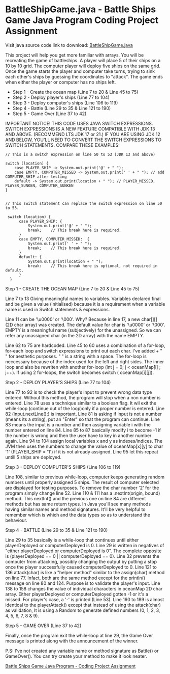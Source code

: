 # BattleShipGame.java - Battle Ships Game Java Program Coding Project Assignment 

Visit java source code link to download: <a href="https://github.com/Joshua-Ho-Gwok-Hin/Mini-Project-Battle-Ships/blob/main/BattleShipGame.java">BattleShipGame.java</a>

This project will help you get more familiar with arrays. You will be recreating the game of battleships. A player will place 5 of their ships on a 10 by 10 grid. The computer player will deploy five ships on the same grid. Once the game starts the player and computer take turns, trying to sink each other's ships by guessing the coordinates to "attack". The game ends when either the player or computer has no ships left.

- Step 1 - Create the ocean map (Line 7 to 20 & Line 45 to 75)
- Step 2 - Deploy player's ships (Line 77 to 104)
- Step 3 - Deploy computer's ships (Line 106 to 119)
- Step 4 - Battle (Line 29 to 35 & Line 121 to 190)
- Step 5 - Game Over (Line 37 to 42)

IMPORTANT NOTICE! THIS CODE USES JAVA SWITCH EXPRESSIONS. SWITCH EXPRESSIONS IS A NEW FEATURE COMPATIBLE WITH JDK 13 AND ABOVE. (RECOMMEND LTS JDK 17 or 21.) IF YOU ARE USING JDK 12 AND BELOW, YOU'LL NEED TO CONVERT THE SWITCH EXPRESSIONS TO SWITCH STATEMENTS. COMPARE THESE EXAMPLES:

```
// This is a switch expression on line 50 to 53 (JDK 13 and above)

switch (location) {
    case PLAYER_SHIP -> System.out.print('@' + " ");
    case EMPTY, COMPUTER_MISSED -> System.out.print(' ' + " "); // add COMPUTER_SHIP after testing
    default -> System.out.print(location + " "); // PLAYER_MISSED, PLAYER_SUNKEN, COMPUTER_SUNKEN
}


// This switch statement can replace the switch expression on line 50 to 53.

 switch (location) {
      case PLAYER_SHIP: {
          System.out.print('@' + " ");
          break;    // This break here is required.
      }
      case EMPTY, COMPUTER_MISSED:  { 
          System.out.print(' ' + " "); 
          break;    // This break here is required.
      }
      default: { 
          System.out.print(location + " "); 
          break:    // This break here is optional, not required in default.
      }
  }
```

Step 1 - CREATE THE OCEAN MAP (Line 7 to 20 & Line 45 to 75)

Line 7 to 13
Giving meaningful names to variables. Variables declared final and be given a value (initialised) because it is a requirement when a variable name is used in Switch statements & expressions. 

Line 11 can be '\u0000' or '\000'. Why? Because in line 17, a new char[][] (2D char array) was created. The default value for char is '\u0000' or '\000'. EMPTY is a meaningful name (subjectively) for the unassigned. So we can refer any unassigned char (in the 2D array) with the name EMPTY.

Line 62 to 75 are hardcoded. 
Line 45 to 60 uses a combination of a for-loop, for-each loop and switch expressions to print out each char. I've added +  " " for aesthetic purposes. " " is a string with a space. The for-loop is neccessary because of the index used for the left and right sides. The inner loop and also be rewriten with another for-loop (int j = 0; j < oceanMap[i] ;  j++). If using 2 for-loops, the switch becomes switch ( oceanMap[i][j]).



Step 2 - DEPLOY PLAYER'S SHIPS (Line 77 to 104)

Line 77 to 92 is to check the player's input to prevent wrong data type entered. Without this method, the program will stop when a non number is entered. 
Line 78 uses a technique similar to a boolean flag. It wil exit the while-loop (continue out of the loop)only if a proper number is entered. 
Line 82 (input.nextLine();) is important. Line 81 is asking if input is not a number (means its a string), put an "Enter" so that the program can continue. Line 83 means the input is a number and then assigning variable i with the number entered on line 84. Line 85 to 87 basically modify i to become -1 if the number is wrong and then the user have to key in another number again.
Line 94 to 104 assign local variables x and y as indexes/indices. The JVM then uses the numbers to change the value of oceanMap[x][y] to char '1' (PLAYER_SHIP = '1') if it is not already assigned. Line 95 let this repeat untill 5 ships are deployed.


Step 3 - DEPLOY COMPUTER'S SHIPS (Line 106 to 119)

Line 108, similar to previous while-loop, computer keeps generating random numbers until properly assigned 5 ships. The result of computer selected are displayed for testing purposes. To remove the char number '2' for the program simply change line 52.
Line 110 & 111 has a .nextInt(origin, bound) method. This nextInt() and the previous one on line 84 are different methods but has same return types. In Java you'll see many methods having similar names and method signatures. It'll be very helpful to remember which is which and the data types so as to understand the behaviour.


Step 4 - BATTLE (Line 29 to 35 & Line 121 to 190)

Line 29 to 35 basically is a while-loop that continues until either playerDeployed or computerDeployed is 0. Line 29 is written in negatives of "either playerDeployed or computerDeployed is 0". The complete opposite is (playerDeployed == 0 || computerDeployed == 0). Line 32 prevents the computer from attacking, possibly changing the output by putting a stop once the player successfully caused computerDeployed to 0. 
Line 121 to 136 attack(char) is like a "helper method" similar to the assign(char) method on line 77. Infact, both are the same method except for the println() message on line 80 and 124. Purpose is to validate the player's input.
Line 138 to 158 changes the value of individual characters in oceanMap 2D char array. Either playerDeployed or computerDeployed gotten -1 or it's a missed. For player's case, a '-' is printed (Line 53).
Line 160 to 189 is almost identical to the playerAttack() except that instead of using the attack(char) as validation, It is using a Random to generate defined numbers (0, 1, 2, 3, 4, 5, 6, 7, 8 & 9). 


Step 5 - GAME OVER (Line 37 to 42)

Finally, once the program exit the while-loop at line 29, the Game Over message is printed along with the announcement of the winner.

P.S: I've not created any variable name or method signature as Battle() or GameOver(). You can try create your method to make it look neater.

<a href="https://github.com/Joshua-Ho-Gwok-Hin/Mini-Project-Battle-Ships/tree/main">Battle Ships Game Java Program - Coding Project Assignment</a>
